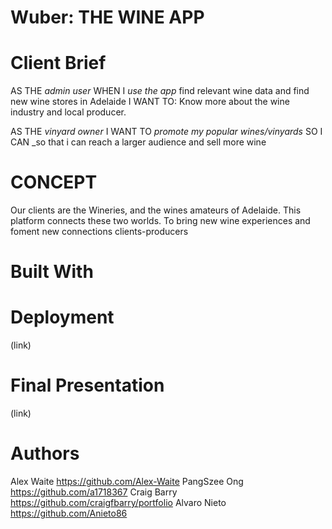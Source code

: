# Wuber: THE WINE APP

# Client Brief

AS THE _admin user_
WHEN I _use the app_ find relevant wine data and find new wine stores in Adelaide 
I WANT TO: Know more about the wine industry and local producer.

AS THE _vinyard owner_
I WANT TO _promote my popular wines/vinyards_
SO I CAN _so that i can reach a larger audience and sell more wine

# CONCEPT 
Our clients are the Wineries, and the wines amateurs of Adelaide. This platform connects these two worlds. To bring new wine experiences and foment new connections clients-producers 

# Built With


# Deployment
(link)

# Final Presentation
(link)

# Authors

Alex Waite https://github.com/Alex-Waite
PangSzee Ong https://github.com/a1718367
Craig Barry https://github.com/craigfbarry/portfolio
Alvaro Nieto https://github.com/Anieto86
